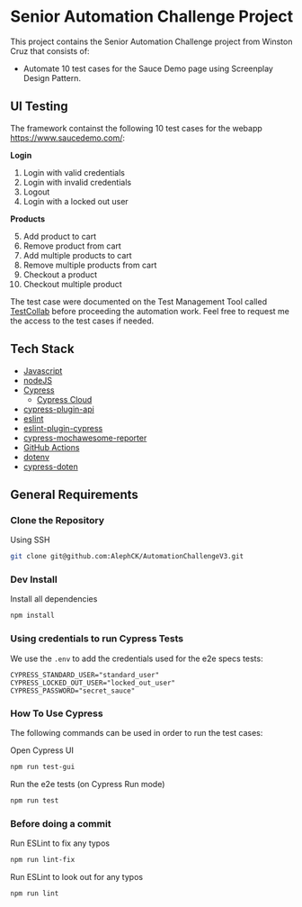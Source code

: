 # Senior Automation Challenge Project
This project contains the Senior Automation Challenge project from Winston Cruz that consists of:
- Automate 10 test cases for the Sauce Demo page using Screenplay Design Pattern.

## UI Testing
The framework containst the following 10 test cases for the webapp https://www.saucedemo.com/:

**Login**

1. Login with valid credentials
2. Login with invalid credentials
3. Logout
4. Login with a locked out user

**Products**

5. Add product to cart
6. Remove product from cart
7. Add multiple products to cart
8. Remove multiple products from cart
9. Checkout a product
10. Checkout multiple product

The test case were documented on the Test Management Tool called [TestCollab](https://testcollab.io) before proceeding the automation work. Feel free to request me the access to the test cases if needed.

## Tech Stack
- [Javascript](https://developer.mozilla.org/en-US/docs/Learn/Getting_started_with_the_web/JavaScript_basics)
- [nodeJS](https://nodejs.org/en/about/)
- [Cypress](https://www.cypress.io)
   - [Cypress Cloud](https://www.cypress.io/cloud)
- [cypress-plugin-api](https://www.npmjs.com/package/cypress-plugin-api)
- [eslint](https://www.npmjs.com/package/eslint)
- [eslint-plugin-cypress](https://www.npmjs.com/package/eslint-plugin-cypress)
- [cypress-mochawesome-reporter](https://www.npmjs.com/package/cypress-mochawesome-reporter)
- [GitHub Actions](https://github.com/features/actions)
- [dotenv](https://github.com/motdotla/dotenv#readme)
- [cypress-doten](https://github.com/morficus/cypress-dotenv)


## General Requirements

### Clone the Repository
Using SSH
```bash
git clone git@github.com:AlephCK/AutomationChallengeV3.git
```

### Dev Install

Install all dependencies

```bash
npm install
```

### Using credentials to run Cypress Tests
We use the `.env` to add the credentials used for the e2e specs tests:

```
CYPRESS_STANDARD_USER="standard_user"
CYPRESS_LOCKED_OUT_USER="locked_out_user"
CYPRESS_PASSWORD="secret_sauce"
```

### How To Use Cypress
The following commands can be used in order to run the test cases:

Open Cypress UI
```bash
npm run test-gui
```

Run the e2e tests (on Cypress Run mode)
```bash
npm run test
```

### Before doing a commit

Run ESLint to fix any typos
```bash
npm run lint-fix
```

Run ESLint to look out for any typos
```bash
npm run lint
```